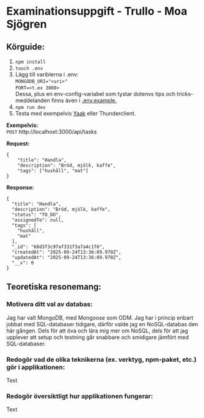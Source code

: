 # Examinationsuppgift - Trullo - Moa Sjögren

## Körguide:

1. `npm install`
2. `touch .env`
3. Lägg till variblerna i .env:\
   `MONGODB_URI="<uri>"`\
   `PORT=<t.ex 3000>`\
   Dessa, plus en env-config-variabel som tystar dotenvs tips och tricks-meddelanden finns även i [.env.example.](.env.example)
4. `npm run dev`
5. Testa med exempelvis [Yaak](https://yaak.app/) eller Thunderclient.

**Exempelvis:**\
`POST` http://localhost:3000/api/tasks

**Request:**

```
{
    "title": "Handla",
    "description": "Bröd, mjölk, kaffe",
    "tags": ["hushåll", "mat"]
}
```

**Response:**

```
{
  "title": "Handla",
  "description": "Bröd, mjölk, kaffe",
  "status": "TO_DO",
  "assignedTo": null,
  "tags": [
    "hushåll",
    "mat"
  ],
  "_id": "68d3f3c97af331f3a7a4c1f6",
  "createdAt": "2025-09-24T13:36:09.970Z",
  "updatedAt": "2025-09-24T13:36:09.970Z",
  "__v": 0
}
```

## Teoretiska resonemang:

### Motivera ditt val av databas:

Jag har valt MongoDB, med Mongoose som ODM. Jag har i princip enbart jobbat med SQL-databaser tidigare, därför valde jag en NoSQL-databas den här gången. Dels för att öva och lära mig mer om NoSQL, dels för att jag upplever att setup och testning går snabbare och smidigare jämfört med SQL-databaser.

### Redogör vad de olika teknikerna (ex. verktyg, npm-paket, etc.) gör i applikationen:

Text

### Redogör översiktligt hur applikationen fungerar:

Text
